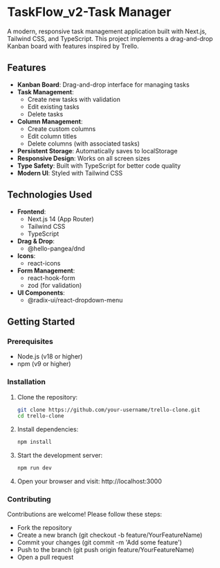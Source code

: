 # TaskFlow_v2-Task Manager

A modern, responsive task management application built with Next.js, Tailwind CSS, and TypeScript. This project implements a drag-and-drop Kanban board with features inspired by Trello.

## Features

- **Kanban Board**: Drag-and-drop interface for managing tasks
- **Task Management**:
  - Create new tasks with validation
  - Edit existing tasks
  - Delete tasks
- **Column Management**:
  - Create custom columns
  - Edit column titles
  - Delete columns (with associated tasks)
- **Persistent Storage**: Automatically saves to localStorage
- **Responsive Design**: Works on all screen sizes
- **Type Safety**: Built with TypeScript for better code quality
- **Modern UI**: Styled with Tailwind CSS

## Technologies Used

- **Frontend**:
  - Next.js 14 (App Router)
  - Tailwind CSS
  - TypeScript
- **Drag & Drop**:
  - @hello-pangea/dnd
- **Icons**:
  - react-icons
- **Form Management**:
  - react-hook-form
  - zod (for validation)
- **UI Components**:
  - @radix-ui/react-dropdown-menu

## Getting Started

### Prerequisites

- Node.js (v18 or higher)
- npm (v9 or higher)

### Installation

1. Clone the repository:
   ```bash
   git clone https://github.com/your-username/trello-clone.git
   cd trello-clone
   ```
2. Install dependencies:
   ```bash
   npm install
   ```
3. Start the development server:
   ```bash
   npm run dev
   ```
4. Open your browser and visit:
   http://localhost:3000

### Contributing

Contributions are welcome! Please follow these steps:

- Fork the repository
- Create a new branch (git checkout -b feature/YourFeatureName)
- Commit your changes (git commit -m 'Add some feature')
- Push to the branch (git push origin feature/YourFeatureName)
- Open a pull request
